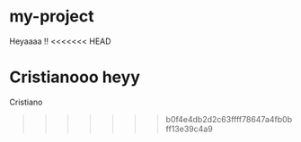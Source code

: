 # my-project

Heyaaaa !!
<<<<<<< HEAD

Cristianooo
heyy
=======
Cristiano
>>>>>>> b0f4e4db2d2c63ffff78647a4fb0bff13e39c4a9

